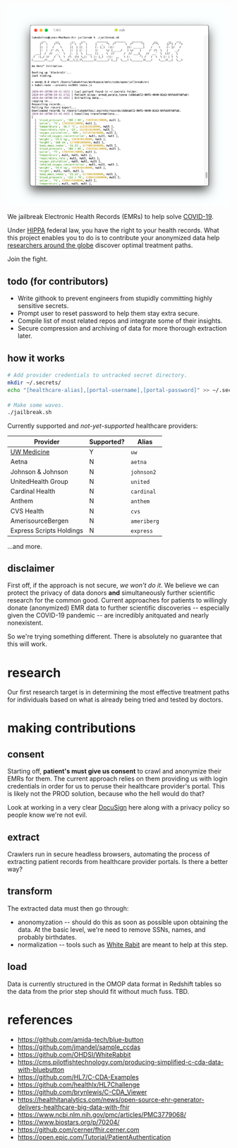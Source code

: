 <p align="center">
  <img src="/res/screenshot.png" />
</p>

We jailbreak Electronic Health Records (EMRs) to help solve [COVID-19](https://www.cdc.gov/coronavirus/2019-ncov/index.html).

Under [HIPPA](https://www.healthit.gov/how-to-get-your-health-record) federal law, you have the right to your health records.  What this project enables you to do is to contribute your anonymized data help [researchers around the globe](https://c19.ai) discover optimal treatment paths.

Join the fight.

## todo (for contributors)

- Write githook to prevent engineers from stupidly committing highly sensitive secrets.
- Prompt user to reset password to help them stay extra secure. 
- Compile list of most related repos and integrate some of their insights.
- Secure compression and archiving of data for more thorough extraction later.

## how it works

```sh
# Add provider credentials to untracked secret directory.
mkdir ~/.secrets/
echo "[healthcare-alias],[portal-username],[portal-password]" >> ~/.secrets/creds.csv

# Make some waves.
./jailbreak.sh
```

Currently supported and _not-yet-supported_ healthcare providers:

Provider | Supported? | Alias |
--- | --- | --- |
[UW Medicine](https://www.uwmedicine.org/) | Y | `uw` |
Aetna | N | `aetna` |
Johnson & Johnson | N | `johnson2` |
UnitedHealth Group | N | `united` |
Cardinal Health | N | `cardinal` |
Anthem | N | `anthem` |
CVS Health | N | `cvs` |
AmerisourceBergen | N | `ameriberg` |
Express Scripts Holdings  | N | `express` |

...and more.

## disclaimer 

First off, if the approach is not secure, *we won't do it*.  We believe we can protect the privacy of data donors **and** simultaneously further scientific research for the common good.  Current approaches for patients to willingly donate (anonymized) EMR data to further scientific discoveries -- especially given the COVID-19 pandemic -- are incredibly anitquated and nearly nonexistent.

So we're trying something different.  There is absolutely no guarantee that this will work.

# research

Our first research target is in determining the most effective treatment paths for individuals based on what is already being tried and tested by doctors.

# making contributions

## consent
Starting off, **patient's must give us consent** to crawl and anonymize their EMRs for them.  The current approach relies on them providing us with login credentials in order for us to peruse their healthcare provider's portal.  This is likely not the PROD solution, because who the hell would do that?

Look at working in a very clear [DocuSign](https://www.docusign.com/) here along with a privacy policy so people know we're not evil.

## extract 
Crawlers run in secure headless browsers, automating the process of extracting patient records from healthcare provider portals.  Is there a better way? 

## transform 
The extracted data must then go through: 
* anonomyzation -- should do this as soon as possible upon obtaining the data.  At the basic level, we're need to remove SSNs, names, and probably birthdates.
* normalization -- tools such as [White Rabit](https://github.com/OHDSI/WhiteRabbit) are meant to help at this step.

## load 
Data is currently structured in the OMOP data format in Redshift tables so the data from the prior step should fit without much fuss.  TBD.

# references

- https://github.com/amida-tech/blue-button
- https://github.com/jmandel/sample_ccdas
- https://github.com/OHDSI/WhiteRabbit
- https://cms.pilotfishtechnology.com/producing-simplified-c-cda-data-with-bluebutton
- https://github.com/HL7/C-CDA-Examples
- https://github.com/healthlx/HL7Challenge
- https://github.com/brynlewis/C-CDA_Viewer
- https://healthitanalytics.com/news/open-source-ehr-generator-delivers-healthcare-big-data-with-fhir
- https://www.ncbi.nlm.nih.gov/pmc/articles/PMC3779068/
- https://www.biostars.org/p/70204/
- https://github.com/cerner/fhir.cerner.com
- https://open.epic.com/Tutorial/PatientAuthentication
